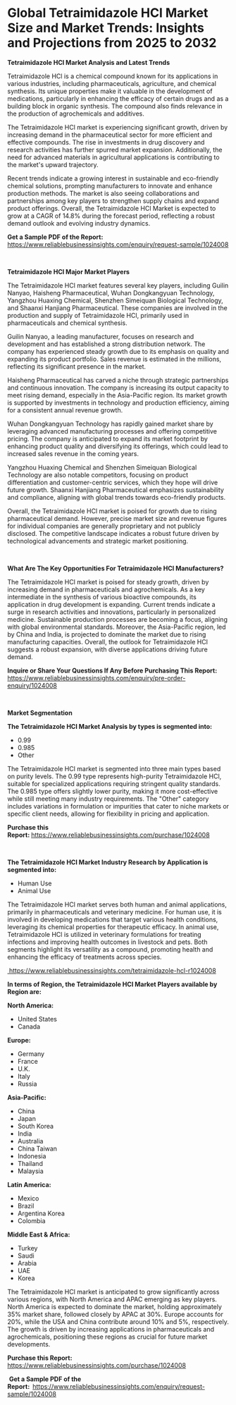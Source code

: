 <p><h1>Global Tetraimidazole HCl Market Size and Market Trends: Insights and Projections from 2025 to 2032</h1></p><p><strong>Tetraimidazole HCl Market Analysis and Latest Trends</strong></p>
<p><p>Tetraimidazole HCl is a chemical compound known for its applications in various industries, including pharmaceuticals, agriculture, and chemical synthesis. Its unique properties make it valuable in the development of medications, particularly in enhancing the efficacy of certain drugs and as a building block in organic synthesis. The compound also finds relevance in the production of agrochemicals and additives.</p><p>The Tetraimidazole HCl market is experiencing significant growth, driven by increasing demand in the pharmaceutical sector for more efficient and effective compounds. The rise in investments in drug discovery and research activities has further spurred market expansion. Additionally, the need for advanced materials in agricultural applications is contributing to the market's upward trajectory.</p><p>Recent trends indicate a growing interest in sustainable and eco-friendly chemical solutions, prompting manufacturers to innovate and enhance production methods. The market is also seeing collaborations and partnerships among key players to strengthen supply chains and expand product offerings. Overall, the Tetraimidazole HCl Market is expected to grow at a CAGR of 14.8% during the forecast period, reflecting a robust demand outlook and evolving industry dynamics.</p></p>
<p><strong>Get a Sample PDF of the Report:&nbsp;</strong> <a href="https://www.reliablebusinessinsights.com/enquiry/request-sample/1024008?utm_campaign=3728&utm_medium=2&utm_source=Github&utm_content=ia&utm_term=18042025&utm_id=tetraimidazole-hcl">https://www.reliablebusinessinsights.com/enquiry/request-sample/1024008</a></p>
<p>&nbsp;</p>
<p><strong>Tetraimidazole HCl Major Market Players</strong></p>
<p><p>The Tetraimidazole HCl market features several key players, including Guilin Nanyao, Haisheng Pharmaceutical, Wuhan Dongkangyuan Technology, Yangzhou Huaxing Chemical, Shenzhen Simeiquan Biological Technology, and Shaanxi Hanjiang Pharmaceutical. These companies are involved in the production and supply of Tetraimidazole HCl, primarily used in pharmaceuticals and chemical synthesis.</p><p>Guilin Nanyao, a leading manufacturer, focuses on research and development and has established a strong distribution network. The company has experienced steady growth due to its emphasis on quality and expanding its product portfolio. Sales revenue is estimated in the millions, reflecting its significant presence in the market.</p><p>Haisheng Pharmaceutical has carved a niche through strategic partnerships and continuous innovation. The company is increasing its output capacity to meet rising demand, especially in the Asia-Pacific region. Its market growth is supported by investments in technology and production efficiency, aiming for a consistent annual revenue growth.</p><p>Wuhan Dongkangyuan Technology has rapidly gained market share by leveraging advanced manufacturing processes and offering competitive pricing. The company is anticipated to expand its market footprint by enhancing product quality and diversifying its offerings, which could lead to increased sales revenue in the coming years.</p><p>Yangzhou Huaxing Chemical and Shenzhen Simeiquan Biological Technology are also notable competitors, focusing on product differentiation and customer-centric services, which they hope will drive future growth. Shaanxi Hanjiang Pharmaceutical emphasizes sustainability and compliance, aligning with global trends towards eco-friendly products. </p><p>Overall, the Tetraimidazole HCl market is poised for growth due to rising pharmaceutical demand. However, precise market size and revenue figures for individual companies are generally proprietary and not publicly disclosed. The competitive landscape indicates a robust future driven by technological advancements and strategic market positioning.</p></p>
<p>&nbsp;</p>
<p><strong>What Are The Key Opportunities For Tetraimidazole HCl Manufacturers?</strong></p>
<p><p>The Tetraimidazole HCl market is poised for steady growth, driven by increasing demand in pharmaceuticals and agrochemicals. As a key intermediate in the synthesis of various bioactive compounds, its application in drug development is expanding. Current trends indicate a surge in research activities and innovations, particularly in personalized medicine. Sustainable production processes are becoming a focus, aligning with global environmental standards. Moreover, the Asia-Pacific region, led by China and India, is projected to dominate the market due to rising manufacturing capacities. Overall, the outlook for Tetraimidazole HCl suggests a robust expansion, with diverse applications driving future demand.</p></p>
<p><strong>Inquire or Share Your Questions If Any Before Purchasing This Report:</strong> <a href="https://www.reliablebusinessinsights.com/enquiry/pre-order-enquiry/1024008?utm_campaign=3728&utm_medium=2&utm_source=Github&utm_content=ia&utm_term=18042025&utm_id=tetraimidazole-hcl">https://www.reliablebusinessinsights.com/enquiry/pre-order-enquiry/1024008</a></p>
<p>&nbsp;</p>
<p><strong>Market Segmentation</strong></p>
<p><strong>The Tetraimidazole HCl Market Analysis by types is segmented into:</strong></p>
<p><ul><li>0.99</li><li>0.985</li><li>Other</li></ul></p>
<p><p>The Tetraimidazole HCl market is segmented into three main types based on purity levels. The 0.99 type represents high-purity Tetraimidazole HCl, suitable for specialized applications requiring stringent quality standards. The 0.985 type offers slightly lower purity, making it more cost-effective while still meeting many industry requirements. The "Other" category includes variations in formulation or impurities that cater to niche markets or specific client needs, allowing for flexibility in pricing and application.</p></p>
<p><strong>Purchase this Report:&nbsp;</strong><a href="https://www.reliablebusinessinsights.com/purchase/1024008?utm_campaign=3728&utm_medium=2&utm_source=Github&utm_content=ia&utm_term=18042025&utm_id=tetraimidazole-hcl">https://www.reliablebusinessinsights.com/purchase/1024008</a></p>
<p>&nbsp;</p>
<p><strong>The Tetraimidazole HCl Market Industry Research by Application is segmented into:</strong></p>
<p><ul><li>Human Use</li><li>Animal Use</li></ul></p>
<p><p>The Tetraimidazole HCl market serves both human and animal applications, primarily in pharmaceuticals and veterinary medicine. For human use, it is involved in developing medications that target various health conditions, leveraging its chemical properties for therapeutic efficacy. In animal use, Tetraimidazole HCl is utilized in veterinary formulations for treating infections and improving health outcomes in livestock and pets. Both segments highlight its versatility as a compound, promoting health and enhancing the efficacy of treatments across species.</p></p>
<p><a href="https://www.reliablebusinessinsights.com/tetraimidazole-hcl-r1024008?utm_campaign=3728&utm_medium=2&utm_source=Github&utm_content=ia&utm_term=18042025&utm_id=tetraimidazole-hcl">&nbsp;https://www.reliablebusinessinsights.com/tetraimidazole-hcl-r1024008</a></p>
<p><strong>In terms of Region, the Tetraimidazole HCl Market Players available by Region are:</strong></p>
<p>
    <p> <strong> North America: </strong>
        <ul>
            <li>United States</li>
            <li>Canada</li>
        </ul>
        </p> 
    <p> <strong> Europe: </strong>
        <ul>
            <li>Germany</li>
            <li>France</li>
            <li>U.K.</li>
            <li>Italy</li>
            <li>Russia</li>
        </ul>
        </p> 
    <p> <strong> Asia-Pacific: </strong>
        <ul>
            <li>China</li>
            <li>Japan</li>
            <li>South Korea</li>
            <li>India</li>
            <li>Australia</li>
            <li>China Taiwan</li>
            <li>Indonesia</li>
            <li>Thailand</li>
            <li>Malaysia</li>
        </ul>
        </p> 
    <p> <strong> Latin America: </strong>
        <ul>
            <li>Mexico</li>
            <li>Brazil</li>
            <li>Argentina Korea</li>
            <li>Colombia</li>
        </ul>
        </p> 
    <p> <strong> Middle East & Africa: </strong>
        <ul>
            <li>Turkey</li>
            <li>Saudi</li>
            <li>Arabia</li>
            <li>UAE</li>
            <li>Korea</li>
        </ul>
    </p>
    </p>
<p><p>The Tetraimidazole HCl market is anticipated to grow significantly across various regions, with North America and APAC emerging as key players. North America is expected to dominate the market, holding approximately 35% market share, followed closely by APAC at 30%. Europe accounts for 20%, while the USA and China contribute around 10% and 5%, respectively. The growth is driven by increasing applications in pharmaceuticals and agrochemicals, positioning these regions as crucial for future market developments.</p></p>
<p><strong>Purchase this Report: </strong><a href="https://www.reliablebusinessinsights.com/purchase/1024008?utm_campaign=3728&utm_medium=2&utm_source=Github&utm_content=ia&utm_term=18042025&utm_id=tetraimidazole-hcl">https://www.reliablebusinessinsights.com/purchase/1024008</a></p>
<p>&nbsp;<strong>Get a Sample PDF of the Report:&nbsp;&nbsp;</strong><a href="https://www.reliablebusinessinsights.com/enquiry/request-sample/1024008?utm_campaign=3728&utm_medium=2&utm_source=Github&utm_content=ia&utm_term=18042025&utm_id=tetraimidazole-hcl">https://www.reliablebusinessinsights.com/enquiry/request-sample/1024008</a></p>
<p><strong></strong></p>
<p><p></p><p></p><p></p></p>